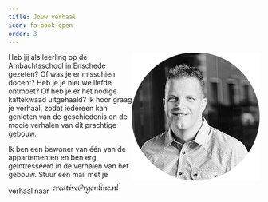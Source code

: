 ```yaml
---
title: Jouw verhaal
icon: fa-book-open
order: 3
---
```

<img src="images/ik.png" style="float: right;">
Heb jij als leerling op de Ambachtsschool in Enschede gezeten? Of was je er misschien docent? Heb je je nieuwe liefde ontmoet? Of heb je er het nodige kattekwaad uitgehaald? Ik hoor graag je verhaal, zodat iedereen kan genieten van de geschiedenis en de mooie verhalen van dit prachtige gebouw.

Ik ben een bewoner van één van de appartementen en ben erg geintresseerd in de verhalen van het gebouw. Stuur een mail met je verhaal naar <img src="images/mailadres.png" alt="Emailaddress"/>